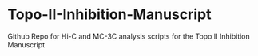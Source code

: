 # Topo-II-Inhibition-Manuscript
Github Repo for Hi-C and MC-3C analysis scripts for the Topo II Inhibition Manuscript
